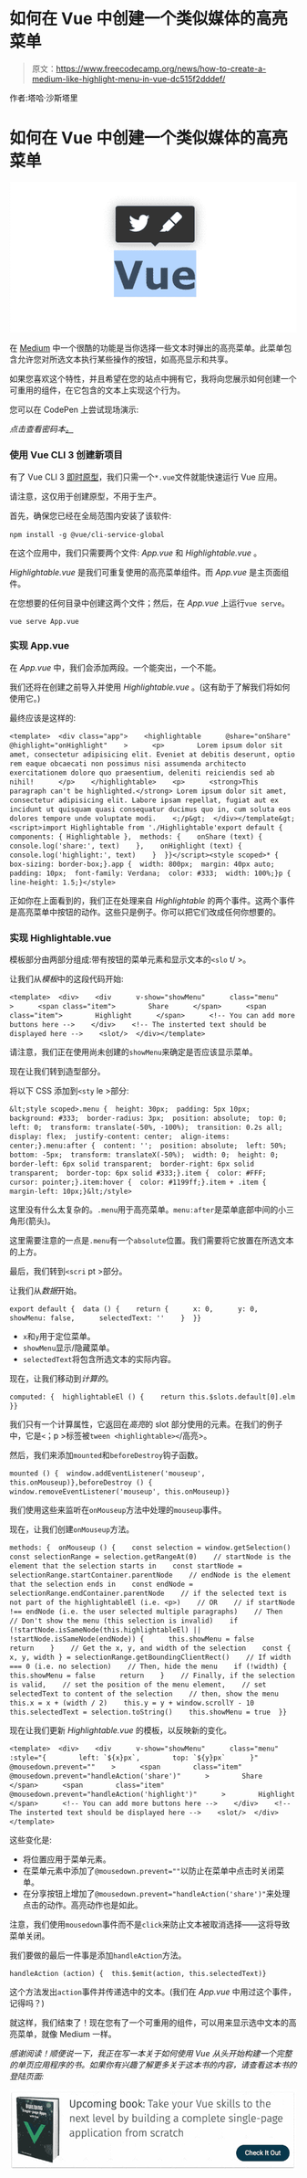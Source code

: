 # 如何在 Vue 中创建一个类似媒体的高亮菜单

> 原文：<https://www.freecodecamp.org/news/how-to-create-a-medium-like-highlight-menu-in-vue-dc515f2dddef/>

作者:塔哈·沙斯塔里

# 如何在 Vue 中创建一个类似媒体的高亮菜单

![1*gL6zqT6rsqYsl8-evfS2vg](img/92ea3e229d4a4d6378ae00718557d9a5.png)

在 [Medium](https://medium.com/) 中一个很酷的功能是当你选择一些文本时弹出的高亮菜单。此菜单包含允许您对所选文本执行某些操作的按钮，如高亮显示和共享。

如果您喜欢这个特性，并且希望在您的站点中拥有它，我将向您展示如何创建一个可重用的组件，在它包含的文本上实现这个行为。

您可以在 CodePen 上尝试现场演示:

*点击查看密码本[。](https://codepen.io/tahazsh/pen/WYywXW)*

### 使用 Vue CLI 3 创建新项目

有了 Vue CLI 3 [即时原型](https://cli.vuejs.org/guide/prototyping.html#vue-serve)，我们只需一个`*.vue`文件就能快速运行 Vue 应用。

请注意，这仅用于创建原型，不用于生产。

首先，确保您已经在全局范围内安装了该软件:

`npm install -g @vue/cli-service-global`

在这个应用中，我们只需要两个文件: *App.vue* 和 *Highlightable.vue* 。

*Highlightable.vue* 是我们可重复使用的高亮菜单组件。而 *App.vue* 是主页面组件。

在您想要的任何目录中创建这两个文件；然后，在 *App.vue* 上运行`vue serve`。

```
vue serve App.vue
```

### 实现 App.vue

在 *App.vue* 中，我们会添加两段。一个能突出，一个不能。

我们还将在创建之前导入并使用 *Highlightable.vue* 。(这有助于了解我们将如何使用它。)

最终应该是这样的:

```
<template>  <div class="app">    <highlightable      @share="onShare"      @highlight="onHighlight"    >      <p>        Lorem ipsum dolor sit amet, consectetur adipisicing elit. Eveniet at debitis deserunt, optio rem eaque obcaecati non possimus nisi assumenda architecto exercitationem dolore quo praesentium, deleniti reiciendis sed ab nihil!      </p>    </highlightable>    <p>      <strong>This paragraph can't be highlighted.</strong> Lorem ipsum dolor sit amet, consectetur adipisicing elit. Labore ipsam repellat, fugiat aut ex incidunt ut quisquam quasi consequatur ducimus quo in, cum soluta eos dolores tempore unde voluptate modi.    <;/p&gt;  </div></template&gt;<script>import Highlightable from './Highlightable'export default {  components: { Highlightable },  methods: {    onShare (text) {      console.log('share:', text)    },    onHighlight (text) {      console.log('highlight:', text)    }  }}</script><style scoped>* {  box-sizing: border-box;}.app {  width: 800px;  margin: 40px auto;  padding: 10px;  font-family: Verdana;  color: #333;  width: 100%;}p {  line-height: 1.5;}</style>
```

正如你在上面看到的，我们正在处理来自 *Highlightable* 的两个事件。这两个事件是高亮菜单中按钮的动作。这些只是例子。你可以把它们改成任何你想要的。

### 实现 Highlightable.vue

模板部分由两部分组成:带有按钮的菜单元素和显示文本的`<slo` t/ >。

让我们从*模板*中的这段代码开始:

```
<template>  <div>    <div      v-show="showMenu"      class="menu"    >      <span class="item">        Share      </span>      <span class="item">        Highlight      </span>      <!-- You can add more buttons here -->    </div>    <!-- The insterted text should be displayed here -->    <slot/>  </div></template>
```

请注意，我们正在使用尚未创建的`showMenu`来确定是否应该显示菜单。

现在让我们转到造型部分。

将以下 CSS 添加到`<sty` le >部分:

```
&lt;style scoped>.menu {  height: 30px;  padding: 5px 10px;  background: #333;  border-radius: 3px;  position: absolute;  top: 0;  left: 0;  transform: translate(-50%, -100%);  transition: 0.2s all;  display: flex;  justify-content: center;  align-items: center;}.menu:after {  content: '';  position: absolute;  left: 50%;  bottom: -5px;  transform: translateX(-50%);  width: 0;  height: 0;  border-left: 6px solid transparent;  border-right: 6px solid transparent;  border-top: 6px solid #333;}.item {  color: #FFF;  cursor: pointer;}.item:hover {  color: #1199ff;}.item + .item {  margin-left: 10px;}&lt;/style>
```

这里没有什么太复杂的。`.menu`用于高亮菜单。`menu:after`是菜单底部中间的小三角形(箭头)。

这里需要注意的一点是`.menu`有一个`absolute`位置。我们需要将它放置在所选文本的上方。

最后，我们转到`<scri` pt >部分。

让我们从*数据*开始。

```
export default {  data () {    return {      x: 0,      y: 0,      showMenu: false,      selectedText: ''    }  }}
```

*   `x`和`y`用于定位菜单。
*   `showMenu`显示/隐藏菜单。
*   `selectedText`将包含所选文本的实际内容。

现在，让我们移动到*计算的*。

```
computed: {  highlightableEl () {    return this.$slots.default[0].elm  }}
```

我们只有一个计算属性，它返回在*高亮*的 slot 部分使用的元素。在我们的例子中，它是`<`；p >标签被`tween <highlightable><`/高亮>。

然后，我们来添加`mounted`和`beforeDestroy`钩子函数。

```
mounted () {  window.addEventListener('mouseup', this.onMouseup)},beforeDestroy () {  window.removeEventListener('mouseup', this.onMouseup)}
```

我们使用这些来监听在`onMouseup`方法中处理的`mouseup`事件。

现在，让我们创建`onMouseup`方法。

```
methods: {  onMouseup () {    const selection = window.getSelection()    const selectionRange = selection.getRangeAt(0)    // startNode is the element that the selection starts in    const startNode = selectionRange.startContainer.parentNode    // endNode is the element that the selection ends in    const endNode = selectionRange.endContainer.parentNode    // if the selected text is not part of the highlightableEl (i.e. <p>)    // OR    // if startNode !== endNode (i.e. the user selected multiple paragraphs)    // Then    // Don't show the menu (this selection is invalid)    if (!startNode.isSameNode(this.highlightableEl) || !startNode.isSameNode(endNode)) {      this.showMenu = false      return    }    // Get the x, y, and width of the selection    const { x, y, width } = selectionRange.getBoundingClientRect()    // If width === 0 (i.e. no selection)    // Then, hide the menu    if (!width) {      this.showMenu = false      return    }    // Finally, if the selection is valid,    // set the position of the menu element,    // set selectedText to content of the selection    // then, show the menu    this.x = x + (width / 2)    this.y = y + window.scrollY - 10    this.selectedText = selection.toString()    this.showMenu = true  }}
```

现在让我们更新 *Highlightable.vue* 的模板，以反映新的变化。

```
<template>  <div>    <div      v-show="showMenu"      class="menu"      :style="{        left: `${x}px`,        top: `${y}px`      }"      @mousedown.prevent=""    >      <span        class="item"        @mousedown.prevent="handleAction('share')"      >        Share      </span>      <span        class="item"        @mousedown.prevent="handleAction('highlight')"      >        Highlight      </span>      <!-- You can add more buttons here -->    </div>    <!-- The insterted text should be displayed here -->    <slot/>  </div></template>
```

这些变化是:

*   将位置应用于菜单元素。
*   在菜单元素中添加了`@mousedown.prevent=""`以防止在菜单中点击时关闭菜单。
*   在分享按钮上增加了`@mousedown.prevent="handleAction('share')"`来处理点击的动作。高亮动作也是如此。

注意，我们使用`mousedown`事件而不是`click`来防止文本被取消选择——这将导致菜单关闭。

我们要做的最后一件事是添加`handleAction`方法。

```
handleAction (action) {  this.$emit(action, this.selectedText)}
```

这个方法发出`action`事件并传递选中的文本。(我们在 *App.vue* 中用过这个事件，记得吗？)

就这样，我们结束了！现在您有了一个可重用的组件，可以用来显示选中文本的高亮菜单，就像 Medium 一样。

*感谢阅读！顺便说一下，我正在写一本关于如何使用 Vue 从头开始构建一个完整的单页应用程序的书。如果你有兴趣了解更多关于这本书的内容，请查看这本书的登陆页面:*

![1*L2FgqLU76lIbry3RZYFY8g](img/4262257a31791e3520dfba285d39c962.png)